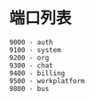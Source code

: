 # 端口列表
```text
9000 - auth
9100 - system
9200 - org
9300 - chat
9400 - billing
9500 - workplatform
9800 - bus
```
